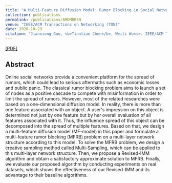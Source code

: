 ```yaml
---
title: "A Multi-Feature Diffusion Model: Rumor Blocking in Social Networks"
collection: publications
permalink: /publications/AMDMRBSN
venue: "IEEE/ACM Transactions on Networking (TON)"
date: 2020-10-29
citation: 'Jianxiong Guo, <b>Tiantian Chen</b>, Weili Wu<i>. IEEE/ACM Transactions on Networking (TON), vol. 29, no. 1, pp. 386-397, 2020</i>.'
---
```


[[PDF]](https://ieeexplore.ieee.org/document/9244642)

## Abstract
Online social networks provide a convenient platform for the spread of rumors, which could lead to serious aftermaths such as economic losses and public 
panic. The classical rumor blocking problem aims to launch a set of nodes as a positive cascade to compete with misinformation in order to limit the 
spread of rumors. However, most of the related researches were based on a one-dimensional diffusion model. In reality, there is more than one feature 
associated with an object. A user's impression on this object is determined not just by one feature but by her overall evaluation of all features 
associated with it. Thus, the influence spread of this object can be decomposed into the spread of multiple features. Based on that, we design a 
multi-feature diffusion model (MF-model) in this paper and formulate a multi-feature rumor blocking (MFRB) problem on a multi-layer network structure 
according to this model. To solve the MFRB problem, we design a creative sampling method called Multi-Sampling, which can be applied to this multi-layer 
network structure. Then, we propose a Revised-IMM algorithm and obtain a satisfactory approximate solution to MFRB. Finally, we evaluate our proposed 
algorithm by conducting experiments on real datasets, which shows the effectiveness of our Revised-IMM and its advantage to their baseline algorithms.

